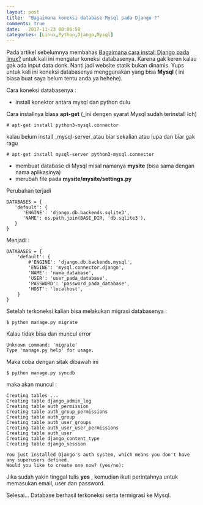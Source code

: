 ```yaml
---
layout: post
title:  "Bagaimana koneksi database Mysql pada Django ?"
comments: true
date:   2017-11-23 08:06:58
categories: [Linux,Python,Django,Mysql]
---
```


Pada artikel sebelumnya membahas [Bagaimana cara install Django pada linux?]({{site.url}}/linux/python/2017/11/23/artikel-3/) untuk kali ini mengatur koneksi databasenya. Karena gak keren kalau gak ada input data donk. Nanti jadi website statik bukan dinamis. Yups untuk kali ini koneksi databasenya menggunakan yang bisa __Mysql__ ( ini biasa buat saya belum tentu anda ya hehehe).

Cara koneksi databasenya :

- install konektor antara mysql dan python dulu 

Cara installnya biasa __apt-get__ (_ini dengen syarat Mysql sudah terinstall loh)
    
    # apt-get install python3-mysql.connector

kalau belum install _mysql-server_atau biar sekalian atau lupa dan biar gak ragu

    # apt-get install mysql-server python3-mysql.connector

- membuat database di Mysql misal namanya __mysite__ (bisa sama dengan nama aplikasinya)
- merubah file pada __mysite/mysite/settings.py__

Perubahan terjadi 

    DATABASES = {
       'default': {
          'ENGINE': 'django.db.backends.sqlite3',
          'NAME': os.path.join(BASE_DIR, 'db.sqlite3'),
       }
    }

Menjadi :

    DATABASES = {
        'default': {
            #'ENGINE': 'django.db.backends.mysql',
            'ENGINE': 'mysql.connector.django',
            'NAME': 'nama_database',
            'USER': 'user_pada_database',
            'PASSWORD': 'password_pada_database',
            'HOST': 'localhost',
        }
    }


Setelah terkoneksi kalian bisa melakukan migrasi databasenya :

    $ python manage.py migrate

Kalau tidak bisa dan  muncul error
    
    Unknown command: 'migrate'
    Type 'manage.py help' for usage.

Maka coba dengan sitak dibawah ini

    $ python manage.py syncdb

maka akan muncul :

    Creating tables ...
    Creating table django_admin_log
    Creating table auth_permission
    Creating table auth_group_permissions
    Creating table auth_group
    Creating table auth_user_groups
    Creating table auth_user_user_permissions
    Creating table auth_user
    Creating table django_content_type
    Creating table django_session

    You just installed Django's auth system, which means you don't have any superusers defined.
    Would you like to create one now? (yes/no):

Jika sudah yakin tinggal tulis __yes__ , kemudian ikuti perintahnya untuk memasukan email, user dan password.

Selesai... Database berhasil terkoneksi serta termigrasi ke Mysql.